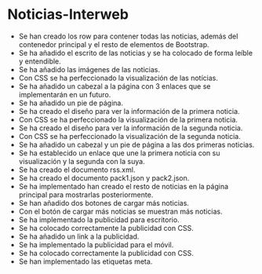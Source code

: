 # Noticias-Interweb

- Se han creado los row para contener todas las noticias, además del contenedor principal y el resto de elementos de Bootstrap.
- Se ha añadido el escrito de las noticias y se ha colocado de forma leíble y entendible.
- Se ha añadido las imágenes de las noticias.
- Con CSS se ha perfeccionado la visualización de las notícias.
- Se ha añadido un cabezal a la página con 3 enlaces que se implementarán en un futuro.
- Se ha añadido un pie de página.
- Se ha creado el diseño para ver la información de la primera noticia.
- Con CSS se ha perfeccionado la visualización de la primera noticia.
- Se ha creado el diseño para ver la información de la segunda noticia.
- Con CSS se ha perfeccionado la visualización de la segunda noticia.
- Se ha añadido un cabezal y un pie de página a las dos primeras noticias.
- Se ha establecido un enlace que une la primera noticia con su visualización y la segunda con la suya.
- Se ha creado el documento rss.xml.
- Se ha creado el documento pack1.json y pack2.json.
- Se ha implementado han creado el resto de noticias en la página principal para mostrarlas posteriormente.
- Se han añadido dos botones de cargar más noticias.
- Con el botón de cargar más noticias se muestran más noticias.
- Se ha implementado la publicidad para escritorio.
- Se ha colocado correctamente la publicidad con CSS.
- Se ha añadido un link a la publicidad.
- Se ha implementado la publicidad para el móvil.
- Se ha colocado correctamente la publicidad con CSS.
- Se han implementado las etiquetas meta.
